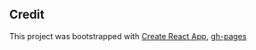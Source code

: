 
## Credit
This project was bootstrapped with [Create React App](https://github.com/facebook/create-react-app), [gh-pages](https://github.com/tschaub/gh-pages)
